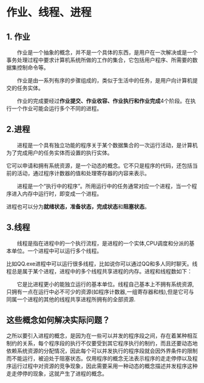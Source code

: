 # 作业、线程、进程

## 1. 作业

　　作业是一个抽象的概念，并不是一个具体的东西，是用户在一次解决或是一个事务处理过程中要求计算机系统所做的工作的集合，它包括用户程序、所需要的数据集控制命令等。

　　作业是由一系列有序的步骤组成的，类似于生活中的任务，是用户向计算机提交的任务实体。

　　作业的完成要经过**作业提交、作业收容、作业执行和作业完成**4个阶段。在执行一个作业可能会运行多个不同的进程。

## 2.进程

　　进程是一个具有独立功能的程序关于某个数据集合的一次运行活动，是计算机为了完成用户的任务实体而设置的执行实体。

它可以申请和拥有系统资源，是一个动态的概念。它不只是程序的代码，还包括当前的活动，通过程序计数器的值和处理寄存器的内容来表示。

　　进程是一个“执行中的程序”。所用运行中的任务通常对应一个进程，当一个程序进入内存中运行时，即变成一个进程。 

进程也可以分为**就绪状态，准备状态，完成状态**和**阻塞状态**。

## 3.线程

　　线程是指在进程中的一个执行流程，是进程的一个实体,CPU调度和分派的基本单位。一个进程中可以运行多个线程。
  
  比如QQ.exe进程中可以运行很多线程，比如说你可以通过QQ和多人同时聊天。线程总是属于某个进程，进程中的多个线程共享进程的内存。进程和线程数如下：
   

　　它是比进程更小的能独立运行的基本单位。线程自己基本上不拥有系统资源,只拥有一点在运行中必不可少的资源(如程序计数器,一组寄存器和栈),但是它可与同属一个进程的其他的线程共享进程所拥有的全部资源.
  
  ## 这些概念如何解决实际问题？
  
  之所以要引入进程的概念，是因为在一些可以并发的程序段之间，存在着某种相互制约的关系，每个程序段的执行不仅要受到其它程序执行的制约，而且还要动态地依赖系统资源的分配情况，因此每个可以并发执行的程序段就会因外界条件的限制而不能运行，被迫处于阻塞状态。仅用程序的概念无法表示程序的走走停停以及程序运行过程中对资源的竞争现象，因此需要采用一种动态的概念描述并发程序这种走走停停的现象，这就产生了进程的概念。
